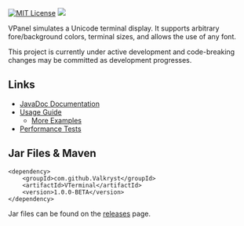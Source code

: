 [![MIT License](https://img.shields.io/badge/license-MIT_License-green.svg)](https://github.com/Valkryst/VTerminal/blob/master/LICENSE.md) ![](https://travis-ci.org/Valkryst/VTerminal.svg?branch=master)

VPanel simulates a Unicode terminal display. It supports arbitrary fore/background colors,  terminal sizes, and allows
the use of any font.

This project is currently under active development and code-breaking changes may be committed as development progresses.

## Links

* [JavaDoc Documentation](https://valkryst.github.io/VTerminal/)
* [Usage Guide](https://github.com/Valkryst/VTerminal/wiki)
    * [More Examples](https://github.com/Valkryst/VTerminal/tree/master/test/com/valkryst/VTerminal/samples)
* [Performance Tests](https://github.com/Valkryst/VTerminal/wiki/Stress-Tests)


## Jar Files & Maven

    <dependency>
        <groupId>com.github.Valkryst</groupId>
        <artifactId>VTerminal</artifactId>
        <version>1.0.0-BETA</version>
    </dependency>

Jar files can be found on the [releases](https://github.com/Valkryst/VTerminal/releases) page.
